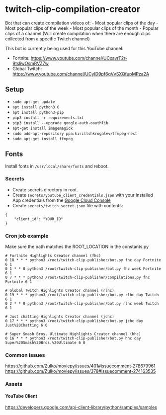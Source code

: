 # twitch-clip-compilation-creator
Bot that can create compilation videos of:
    - Most popular clips of the day
    - Most popular clips of the week
    - Most popular clips of the month
    - Popular clips of a channel (Will create compilation when there are enough clips collected from a specific Twitch channel)

This bot is currently being used for this YouTube channel: 
- Fortnite: https://www.youtube.com/channel/UCxavrT2r-9tsliwOsmRVZ7w
- Global Twitch: https://www.youtube.com/channel/UCyID9pf6qVvSXQfupMPza2A

## Setup

- ```sudo apt-get update```
- ```apt install python3.6```
- ```apt install python3-pip```
- ```pip3 install -r requirements.txt```
- ```pip3 install --upgrade google-auth-oauthlib```
- ```apt-get install imagemagick```
- ```sudo add-apt-repository ppa:kirillshkrogalev/ffmpeg-next```
- ```sudo apt-get install ffmpeg```

## Fonts
Install fonts in `/usr/local/share/fonts` and reboot.

### Secrets

- Create secrets directory in root.
- Create `secrets/youtube_client_credentials.json` with your Installed App credentials from the [Google Cloud Console](https://console.cloud.google.com/apis/credentials)
- Create `secrets/twitch_secret.json` file with contents:
```
{
    "client_id": "YOUR_ID"
}
``` 

### Cron job example
Make sure the path matches the ROOT_LOCATION in the constants.py
```
# Fortnite Highlights Creator channel (fhc)
0 18 * * * python3 /root/twitch-clip-publisher/bot.py fhc day Fortnite 6 1
0 1 * * 0 python3 /root/twitch-clip-publisher/bot.py fhc week Fortnite 6 1
0 7 * * * python3 /root/twitch-clip-publisher/compilations.py fhc Fortnite 6 1

# Global Twitch Highlights Creator channel (rlhc)
0 19 * * * python3 /root/twitch-clip-publisher/bot.py rlhc day Twitch 6 1
0 2 * * 0 python3 /root/twitch-clip-publisher/bot.py rlhc week Twitch 6 1

# Just chatting Highlights Creator channel (jchc)
0 17 * * * python3 /root/twitch-clip-publisher/bot.py jchc day Just%20Chatting 6 0

# Super Smash Bros. Ultimate Highlights Creator channel (hhc)
0 16 * * * python3 /root/twitch-clip-publisher/bot.py hhc day Super%20Smash%20Bros.%20Ultimate 6 0
```

### Common issues
https://github.com/Zulko/moviepy/issues/401#issuecomment-278679961
https://github.com/Zulko/moviepy/issues/378#issuecomment-274163535

### Assets
#### YouTube Client
https://developers.google.com/api-client-library/python/samples/samples